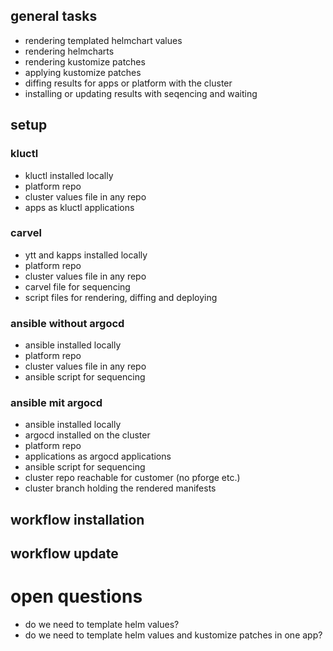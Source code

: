 ## general tasks
- rendering templated helmchart values
- rendering helmcharts
- rendering kustomize patches
- applying kustomize patches
- diffing results for apps or platform with the cluster
- installing or updating results with seqencing and waiting

## setup
### kluctl
- kluctl installed locally
- platform repo
- cluster values file in any repo
- apps as kluctl applications

### carvel
- ytt and kapps installed locally
- platform repo
- cluster values file in any repo
- carvel file for sequencing
- script files for rendering, diffing and deploying

### ansible without argocd
- ansible installed locally
- platform repo
- cluster values file in any repo
- ansible script for sequencing

### ansible mit argocd
- ansible installed locally
- argocd installed on the cluster
- platform repo
- applications as argocd applications
- ansible script for sequencing
- cluster repo reachable for customer (no pforge etc.)
- cluster branch holding the rendered manifests



## workflow installation


## workflow update



# open questions
- do we need to template helm values?
- do we need to template helm values and kustomize patches in one app?